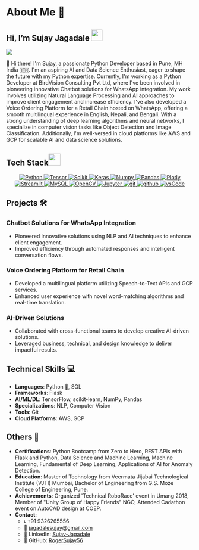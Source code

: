 # About Me 🚀
## Hi, I’m Sujay Jagadale <img src = "https://raw.githubusercontent.com/MartinHeinz/MartinHeinz/master/wave.gif" width = 30px> 

<p>
  <a href="https://github.com/DenverCoder1/readme-typing-svg"><img src="https://readme-typing-svg.herokuapp.com?&font=IBM+Plex+Sans&color=abcdef&size=20&lines=Welcome+to+my+GitHub+Profile!;I'm+a+Data+Scientist;I'm+also+studying+Deep+Learning+and+NLP;" /></a>
</p>
👋 Hi there! I'm Sujay, a passionate Python Developer based in Pune, MH India 🇮🇳. I'm an aspiring AI and Data Science Enthusiast, eager to shape the future with my Python expertise. Currently, I'm working as a Python Developer at BirdVision Consulting Pvt Ltd, where I've been involved in pioneering innovative Chatbot solutions for WhatsApp integration. My work involves utilizing Natural Language Processing and AI approaches to improve client engagement and increase efficiency. I've also developed a Voice Ordering Platform for a Retail Chain hosted on WhatsApp, offering a smooth multilingual experience in English, Nepali, and Bengali. With a strong understanding of deep learning algorithms and neural networks, I specialize in computer vision tasks like Object Detection and Image Classification. Additionally, I'm well-versed in cloud platforms like AWS and GCP for scalable AI and data science solutions.

## Tech Stack<img src = "https://media2.giphy.com/media/QssGEmpkyEOhBCb7e1/giphy.gif?cid=ecf05e47a0n3gi1bfqntqmob8g9aid1oyj2wr3ds3mg700bl&rid=giphy.gif" width = 32px> 

<p align="center">
  <a href="https://www.python.org" target="_blank">
    <img alt="Python" src="https://img.shields.io/badge/Python-3776AB?style=for-the-badge&logo=python&logoColor=white">
  </a>
  
   <a href="" target="_blank">
    <img alt="Tensor" src="https://img.shields.io/badge/TensorFlow-FF6F00?style=for-the-badge&logo=tensorflow&logoColor=white">
  </a>

   <a href="https://scikit-learn.org/" target="_blank">
    <img alt="Scikit" src="https://img.shields.io/badge/scikit_learn-F7931E?style=for-the-badge&logo=scikit-learn&logoColor=white">
  </a>

   <a href="https://keras.io/" target="_blank">
    <img alt="Keras" src="https://img.shields.io/badge/Keras-D00000?style=for-the-badge&logo=Keras&logoColor=white">
  </a>

   <a href="https://numpy.org/" target="_blank">
    <img alt="Numpy" src="https://img.shields.io/badge/Numpy-777BB4?style=for-the-badge&logo=numpy&logoColor=white">
  </a>

   <a href="https://pandas.pydata.org/" target="_blank">
    <img alt="Pandas" src="https://img.shields.io/badge/Pandas-2C2D72?style=for-the-badge&logo=pandas&logoColor=white">
  </a>

   <a href="https://plotly.com/" target="_blank">
    <img alt="Plotly" src="https://img.shields.io/badge/Plotly-239120?style=for-the-badge&logo=plotly&logoColor=white">
  </a>

   <a href="https://streamlit.io/" target="_blank">
    <img alt="Streamlit" src="https://img.shields.io/badge/Streamlit-FF4B4B?style=for-the-badge&logo=Streamlit&logoColor=white">
  </a>
  <a href="https://www.mysql.com/">
    <img alt="MySQL" src="https://img.shields.io/badge/MySQL-87CEEB?style=for-the-badge&logo=MySQL&logoColor=white">
  </a>

   <a href="https://opencv.org/" target="_blank">
    <img alt="OpenCV" src="https://img.shields.io/badge/OpenCV-27338e?style=for-the-badge&logo=OpenCV&logoColor=white">
  </a>
   
   <a href="https://jupyter.org/" target="_blank">
    <img alt="Jupyter" src="https://img.shields.io/badge/Jupyter-F37626.svg?&style=for-the-badge&logo=Jupyter&logoColor=white">
  </a>
  <a href="https://git-scm.com/" target="_blank">
    <img src="https://img.shields.io/badge/git-F05032.svg?style=for-the-badge&logo=git&logoColor=white"
      alt="git"/>
  </a>
  <a href="https://github.com/ELanza-48" target="_blank">
    <img src="https://img.shields.io/badge/github-181717.svg?style=for-the-badge&logo=github&logoColor=white" alt="github" />
  </a>
  <a href="https://code.visualstudio.com/" target="_blank">
    <img src="https://img.shields.io/badge/vscode-007ACC.svg?style=for-the-badge&logo=visualstudiocode&logoColor=white" alt="vsCode"/> 
  </a>

</p>

## Projects 🛠️

### Chatbot Solutions for WhatsApp Integration
- Pioneered innovative solutions using NLP and AI techniques to enhance client engagement.
- Improved efficiency through automated responses and intelligent conversation flows.

### Voice Ordering Platform for Retail Chain
- Developed a multilingual platform utilizing Speech-to-Text APIs and GCP services.
- Enhanced user experience with novel word-matching algorithms and real-time translation.

### AI-Driven Solutions
- Collaborated with cross-functional teams to develop creative AI-driven solutions.
- Leveraged business, technical, and design knowledge to deliver impactful results.

## Technical Skills 💻

- **Languages**: Python 🐍, SQL
- **Frameworks**: Flask
- **AI/ML/DL**: TensorFlow, scikit-learn, NumPy, Pandas
- **Specializations**: NLP, Computer Vision
- **Tools**: Git
- **Cloud Platforms**: AWS, GCP

## Others 🎨

- **Certifications**: Python Bootcamp from Zero to Hero, REST APIs with Flask and Python, Data Science and Machine Learning, Machine Learning, Fundamental of Deep Learning, Applications of AI for Anomaly Detection.
- **Education**: Master of Technology from Veermata Jijabai Technological Institute (VJTI) Mumbai, Bachelor of Engineering from G.S. Moze College of Engineering, Pune.
- **Achievements**: Organized 'Technical RoboRace' event in Umang 2018, Member of "Unity Group of Happy Friends" NGO, Attended Cadathon event on AutoCAD design at COEP.
- **Contact**: 
  - 📞 +91 9326265556
  - 📧 jagadalesujay@gmail.com
  - 💼 LinkedIn: [Sujay-Jagadale](https://www.linkedin.com/in/sujay-jagadale)
  - 🐙 GitHub: [RogerSujay56](https://github.com/RogerSujay56)

